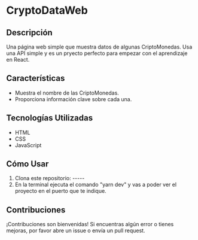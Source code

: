 # CryptoDataWeb

## Descripción
Una página web simple que muestra datos de algunas CriptoMonedas. Usa una API simple y es un pryecto perfecto para empezar con el aprendizaje en React. 

## Características
- Muestra el nombre de las CriptoMonedas.
- Proporciona información clave sobre cada una.

## Tecnologías Utilizadas
- HTML
- CSS
- JavaScript

## Cómo Usar
1. Clona este repositorio: -----
2. En la terminal ejecuta el comando "yarn dev" y vas a poder ver el proyecto en el puerto que te indique.

## Contribuciones
¡Contribuciones son bienvenidas! Si encuentras algún error o tienes mejoras, por favor abre un issue o envía un pull request.



